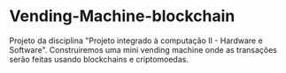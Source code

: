 # Vending-Machine-blockchain
Projeto da disciplina "Projeto integrado à computação II - Hardware e Software". Construiremos uma mini vending machine onde as transações serão feitas usando blockchains e criptomoedas.
